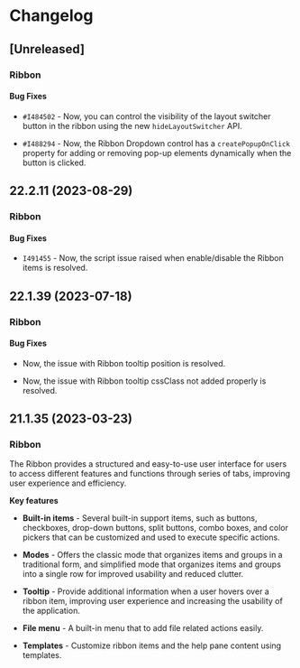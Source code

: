 # Changelog

## [Unreleased]

### Ribbon

#### Bug Fixes

- `#I484502` - Now, you can control the visibility of the layout switcher button in the ribbon using the new `hideLayoutSwitcher` API.

- `#I488294` - Now, the Ribbon Dropdown control has a `createPopupOnClick` property for adding or removing pop-up elements dynamically when the button is clicked.

## 22.2.11 (2023-08-29)

### Ribbon

#### Bug Fixes

- `I491455` - Now, the script issue raised when enable/disable the Ribbon items is resolved.

## 22.1.39 (2023-07-18)

### Ribbon

#### Bug Fixes

- Now, the issue with Ribbon tooltip position is resolved.

- Now, the issue with Ribbon tooltip cssClass not added properly is resolved.

## 21.1.35 (2023-03-23)

### Ribbon

The Ribbon provides a structured and easy-to-use user interface for users to access different features and functions through series of tabs, improving user experience and efficiency.

**Key features**

- **Built-in items** - Several built-in support items, such as buttons, checkboxes, drop-down buttons, split buttons, combo boxes, and color pickers that can be customized and used to execute specific actions.

- **Modes** - Offers the classic mode that organizes items and groups in a traditional form, and simplified mode that organizes items and groups into a single row for improved usability and reduced clutter.

- **Tooltip** - Provide additional information when a user hovers over a ribbon item, improving user experience and increasing the usability of the application.

- **File menu** - A built-in menu that to add file related actions easily.

- **Templates** - Customize ribbon items and the help pane content using templates.
